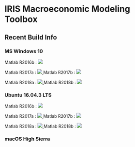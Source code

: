 # IRIS Macroeconomic Modeling Toolbox

## Recent Build Info
### MS Windows 10
Matlab R2016b : <a href="https://teamcity.igpmn.org/viewType.html?buildTypeId=IrisToolbox_Windows_R2016b&guest=1">
  <img src="https://teamcity.igpmn.org/app/rest/builds/buildType:(id:IrisToolbox_Windows_R2016b),branch:default:true/statusIcon"/>
</a>

Matlab R2017a : <a href="https://teamcity.igpmn.org/viewType.html?buildTypeId=IrisToolbox_Windows_R2017a&guest=1">
  <img src="https://teamcity.igpmn.org/app/rest/builds/buildType:(id:IrisToolbox_Windows_R2017a),branch:default:true/statusIcon"/>
</a>
Matlab R2017b : <a href="https://teamcity.igpmn.org/viewType.html?buildTypeId=IrisToolbox_Windows_R2017b&guest=1">
  <img src="https://teamcity.igpmn.org/app/rest/builds/buildType:(id:IrisToolbox_Windows_R2017b),branch:default:true/statusIcon"/>
</a>

Matlab R2018a : <a href="https://teamcity.igpmn.org/viewType.html?buildTypeId=IrisToolbox_Windows_R2018a&guest=1">
  <img src="https://teamcity.igpmn.org/app/rest/builds/buildType:(id:IrisToolbox_Windows_R2018a),branch:default:true/statusIcon"/>
</a>
Matlab R2018b : <a href="https://teamcity.igpmn.org/viewType.html?buildTypeId=IrisToolbox_Windows_R2018b&guest=1">
  <img src="https://teamcity.igpmn.org/app/rest/builds/buildType:(id:IrisToolbox_Windows_R2018b),branch:default:true/statusIcon"/>
</a>

### Ubuntu 16.04.3 LTS
Matlab R2016b : <a href="https://teamcity.igpmn.org/viewType.html?buildTypeId=IrisToolbox_Linux_R2016b&guest=1">
  <img src="https://teamcity.igpmn.org/app/rest/builds/buildType:(id:IrisToolbox_Linux_R2016b),branch:default:true/statusIcon"/>
</a>

Matlab R2017a : <a href="https://teamcity.igpmn.org/viewType.html?buildTypeId=IrisToolbox_Linux_R2017a&guest=1">
  <img src="https://teamcity.igpmn.org/app/rest/builds/buildType:(id:IrisToolbox_Linux_R2017a),branch:default:true/statusIcon"/>
</a>
Matlab R2017b : <a href="https://teamcity.igpmn.org/viewType.html?buildTypeId=IrisToolbox_Linux_R2017b&guest=1">
  <img src="https://teamcity.igpmn.org/app/rest/builds/buildType:(id:IrisToolbox_Linux_R2017b),branch:default:true/statusIcon"/>
</a>

Matlab R2018a : <a href="https://teamcity.igpmn.org/viewType.html?buildTypeId=IrisToolbox_Linux_R2018a&guest=1">
  <img src="https://teamcity.igpmn.org/app/rest/builds/buildType:(id:IrisToolbox_Linux_R2018a),branch:default:true/statusIcon"/>
</a>
Matlab R2018b : <a href="https://teamcity.igpmn.org/viewType.html?buildTypeId=IrisToolbox_Linux_R2018b&guest=1">
  <img src="https://teamcity.igpmn.org/app/rest/builds/buildType:(id:IrisToolbox_Linux_R2018b),branch:default:true/statusIcon"/>
</a>

### macOS High Sierra
